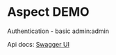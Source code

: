 # Aspect DEMO

Authentication - basic admin:admin

Api docs:
[Swagger UI](http://localhost:8080/swagger-ui/index.html)